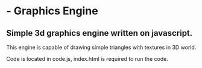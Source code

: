 # - Graphics Engine
## Simple 3d graphics engine written on javascript.
This engine is capable of drawing simple triangles with textures in 3D world.

Code is located in code.js, index.html is required to run the code.
